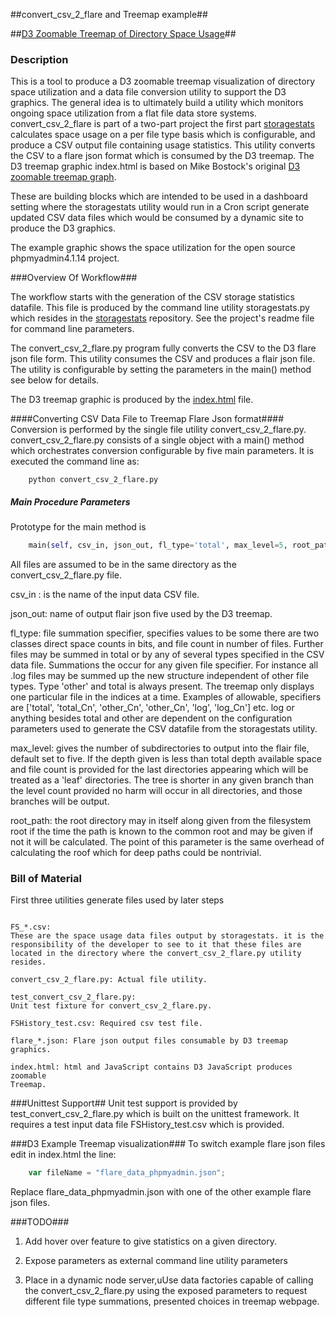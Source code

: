 ##convert_csv_2_flare and Treemap example##

##[D3 Zoomable Treemap of Directory Space Usage](https://jayventi.github.io/convert_csv_2_flare/index.html)##

### Description ###
This is a tool to produce a D3 zoomable treemap visualization of directory space utilization and a data file conversion utility to support the D3 graphics. The general idea is to ultimately build a utility which monitors ongoing space utilization from a flat file data store systems. convert_csv_2_flare is part of a two-part project the first part [storagestats](https://github.com/jayventi/storagestats) calculates space usage on a per file type basis which is configurable, and produce a CSV output file containing usage statistics. This utility converts the CSV to a flare json format which is consumed by the D3 treemap. The D3 treemap graphic index.html is based on Mike Bostock's original [D3 zoomable treemap graph](http://mbostock.github.io/d3/talk/20111018/treemap.html).

These are building blocks which are intended to be used in a dashboard setting where the storagestats utility would run in a Cron script generate updated CSV data files which would be consumed by a dynamic site to produce the D3 graphics. 

The example graphic shows the space utilization for the open source phpmyadmin4.1.14 project.

###Overview Of Workflow###

The workflow starts with the generation of the CSV storage statistics datafile. This file is produced by the command line utility storagestats.py which resides in the [storagestats](https://github.com/jayventi/storagestats) repository. See the project's readme file for command line parameters.

The convert_csv_2_flare.py program fully converts the CSV to the D3 flare json file form. This utility consumes the CSV and produces a flair json file. The utility is configurable by setting the parameters in the main() method see below for details.

The D3 treemap graphic is produced by the [index.html](https://jayventi.github.io/convert_csv_2_flare/index.html) file. 

####Converting CSV Data File to Treemap Flare Json format####
Conversion is performed by the single file utility convert_csv_2_flare.py. convert_csv_2_flare.py consists of a single object with a main() method which orchestrates conversion configurable by five main parameters. It is executed the command line as:
```Shell
    python convert_csv_2_flare.py 
```
##### Main Procedure Parameters #####
Prototype for the main method is
```Python
    main(self, csv_in, json_out, fl_type='total', max_level=5, root_path=None)
```
All files are assumed to be in the same directory as the convert_csv_2_flare.py file.

csv_in : is the name of the input data CSV file. 

json_out: name of output flair json five used by the D3 treemap.

fl_type: file summation specifier, specifies values to be some there are two classes direct space counts in bits, and file count in number of files. Further files may be summed in total or by any of several types specified in the CSV data file. Summations the occur for any given file specifier. For instance all .log files may be summed up the new structure independent of other file types. Type 'other' and total is always present. The treemap only displays one particular file in the indices at a time. Examples of allowable, specifiers are ['total', 'total_Cn', 'other_Cn', 'other_Cn', 'log', 'log_Cn'] etc. log or anything besides total and other are dependent on the configuration parameters used to generate the CSV datafile from the storagestats utility.

 max_level: gives the number of subdirectories to output into the flair file, default set to five. If the depth given is less than total depth available space and file count is provided for the last directories appearing which will be treated as a 'leaf' directories. The tree is shorter in any given branch than the level count provided no harm will occur in all directories, and those branches will be output.
 
root_path: the root directory may in itself along given from the filesystem root if the time the path is known to the common root and may be given if not it will be calculated. The point of this parameter is the same overhead of calculating the roof which for deep paths could be nontrivial.

### Bill of Material ###
First three utilities generate files used by later steps
```

FS_*.csv: 
These are the space usage data files output by storagestats. it is the 
responsibility of the developer to see to it that these files are 
located in the directory where the convert_csv_2_flare.py utility 
resides.

convert_csv_2_flare.py: Actual file utility.

test_convert_csv_2_flare.py: 
Unit test fixture for convert_csv_2_flare.py.

FSHistory_test.csv: Required csv test file.

flare_*.json: Flare json output files consumable by D3 treemap graphics.

index.html: html and JavaScript contains D3 JavaScript produces zoomable 
Treemap.
```
###Unittest Support##
Unit test support is provided by test_convert_csv_2_flare.py which is built on the unittest framework. It requires a test input data file FSHistory_test.csv which is provided.


###D3 Example Treemap visualization###
To switch example flare json files edit in index.html the line:
```JavaScript
    var fileName = "flare_data_phpmyadmin.json";
```
Replace flare_data_phpmyadmin.json with one of the other example flare json files.

###TODO###
1) Add hover over feature to give statistics on a given directory.

2) Expose parameters as external command line utility parameters

3) Place in a dynamic node server,uUse data factories capable of calling the convert_csv_2_flare.py using the exposed parameters to request different file type summations, presented choices in treemap webpage.

